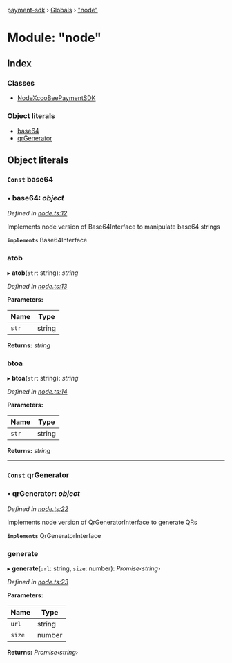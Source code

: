 [payment-sdk](../README.md) › [Globals](../globals.md) › ["node"](_node_.md)

# Module: "node"

## Index

### Classes

* [NodeXcooBeePaymentSDK](../classes/_node_.nodexcoobeepaymentsdk.md)

### Object literals

* [base64](_node_.md#const-base64)
* [qrGenerator](_node_.md#const-qrgenerator)

## Object literals

### `Const` base64

### ▪ **base64**: *object*

*Defined in [node.ts:12](https://github.com/XcooBee/payment-sdk-js/blob/279407d/src/node.ts#L12)*

Implements node version of Base64Interface to manipulate base64 strings

**`implements`** Base64Interface

###  atob

▸ **atob**(`str`: string): *string*

*Defined in [node.ts:13](https://github.com/XcooBee/payment-sdk-js/blob/279407d/src/node.ts#L13)*

**Parameters:**

Name | Type |
------ | ------ |
`str` | string |

**Returns:** *string*

###  btoa

▸ **btoa**(`str`: string): *string*

*Defined in [node.ts:14](https://github.com/XcooBee/payment-sdk-js/blob/279407d/src/node.ts#L14)*

**Parameters:**

Name | Type |
------ | ------ |
`str` | string |

**Returns:** *string*

___

### `Const` qrGenerator

### ▪ **qrGenerator**: *object*

*Defined in [node.ts:22](https://github.com/XcooBee/payment-sdk-js/blob/279407d/src/node.ts#L22)*

Implements node version of QrGeneratorInterface to generate QRs

**`implements`** QrGeneratorInterface

###  generate

▸ **generate**(`url`: string, `size`: number): *Promise‹string›*

*Defined in [node.ts:23](https://github.com/XcooBee/payment-sdk-js/blob/279407d/src/node.ts#L23)*

**Parameters:**

Name | Type |
------ | ------ |
`url` | string |
`size` | number |

**Returns:** *Promise‹string›*
